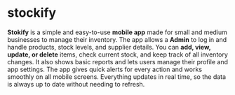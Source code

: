 # stockify
**Stokify** is a simple and easy-to-use **mobile app** made for small and medium businesses to manage their inventory. The app allows a **Admin** to log in and handle products, stock levels, and supplier details. You can **add, view, update, or delete** items, check current stock, and keep track of all inventory changes. It also shows basic reports and lets users manage their profile and app settings. The app gives quick alerts for every action and works smoothly on all mobile screens. Everything updates in real time, so the data is always up to date without needing to refresh.

